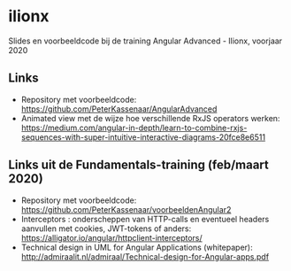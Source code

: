 # ilionx
Slides en voorbeeldcode bij de training Angular Advanced - Ilionx, voorjaar 2020

## Links
- Repository met voorbeeldcode: https://github.com/PeterKassenaar/AngularAdvanced
- Animated view met de wijze hoe verschillende RxJS operators werken: https://medium.com/angular-in-depth/learn-to-combine-rxjs-sequences-with-super-intuitive-interactive-diagrams-20fce8e6511



## Links uit de Fundamentals-training (feb/maart 2020)
- Repository met voorbeeldcode: https://github.com/PeterKassenaar/voorbeeldenAngular2
- Interceptors : onderscheppen van HTTP-calls en eventueel headers aanvullen met cookies, JWT-tokens of 
anders: https://alligator.io/angular/httpclient-interceptors/
- Technical design in UML for Angular Applications (whitepaper): http://admiraalit.nl/admiraal/Technical-design-for-Angular-apps.pdf

